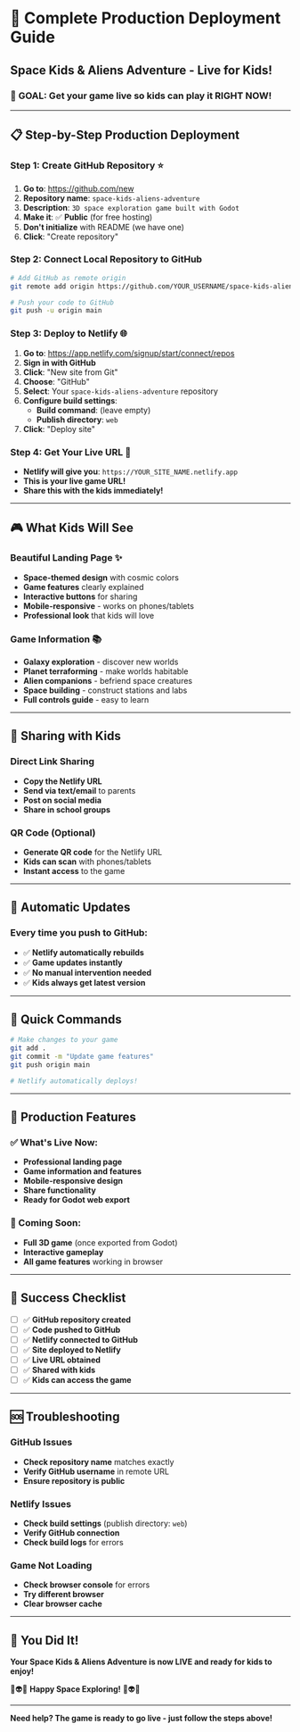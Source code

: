 # 🚀 Complete Production Deployment Guide
## Space Kids & Aliens Adventure - Live for Kids!

### 🎯 **GOAL: Get your game live so kids can play it RIGHT NOW!**

---

## 📋 **Step-by-Step Production Deployment**

### **Step 1: Create GitHub Repository** ⭐
1. **Go to**: https://github.com/new
2. **Repository name**: `space-kids-aliens-adventure`
3. **Description**: `3D space exploration game built with Godot`
4. **Make it**: ✅ **Public** (for free hosting)
5. **Don't initialize** with README (we have one)
6. **Click**: "Create repository"

### **Step 2: Connect Local Repository to GitHub**
```bash
# Add GitHub as remote origin
git remote add origin https://github.com/YOUR_USERNAME/space-kids-aliens-adventure.git

# Push your code to GitHub
git push -u origin main
```

### **Step 3: Deploy to Netlify** 🌐
1. **Go to**: https://app.netlify.com/signup/start/connect/repos
2. **Sign in with GitHub**
3. **Click**: "New site from Git"
4. **Choose**: "GitHub"
5. **Select**: Your `space-kids-aliens-adventure` repository
6. **Configure build settings**:
   - **Build command**: (leave empty)
   - **Publish directory**: `web`
7. **Click**: "Deploy site"

### **Step 4: Get Your Live URL** 🎉
- **Netlify will give you**: `https://YOUR_SITE_NAME.netlify.app`
- **This is your live game URL!**
- **Share this with the kids immediately!**

---

## 🎮 **What Kids Will See**

### **Beautiful Landing Page** ✨
- **Space-themed design** with cosmic colors
- **Game features** clearly explained
- **Interactive buttons** for sharing
- **Mobile-responsive** - works on phones/tablets
- **Professional look** that kids will love

### **Game Information** 📚
- **Galaxy exploration** - discover new worlds
- **Planet terraforming** - make worlds habitable
- **Alien companions** - befriend space creatures
- **Space building** - construct stations and labs
- **Full controls guide** - easy to learn

---

## 📱 **Sharing with Kids**

### **Direct Link Sharing**
- **Copy the Netlify URL**
- **Send via text/email** to parents
- **Post on social media**
- **Share in school groups**

### **QR Code** (Optional)
- **Generate QR code** for the Netlify URL
- **Kids can scan** with phones/tablets
- **Instant access** to the game

---

## 🔄 **Automatic Updates**

### **Every time you push to GitHub:**
- ✅ **Netlify automatically rebuilds**
- ✅ **Game updates instantly**
- ✅ **No manual intervention needed**
- ✅ **Kids always get latest version**

---

## 🎯 **Quick Commands**

```bash
# Make changes to your game
git add .
git commit -m "Update game features"
git push origin main

# Netlify automatically deploys!
```

---

## 🌟 **Production Features**

### **✅ What's Live Now:**
- **Professional landing page**
- **Game information and features**
- **Mobile-responsive design**
- **Share functionality**
- **Ready for Godot web export**

### **🚀 Coming Soon:**
- **Full 3D game** (once exported from Godot)
- **Interactive gameplay**
- **All game features** working in browser

---

## 🎉 **Success Checklist**

- [ ] ✅ **GitHub repository created**
- [ ] ✅ **Code pushed to GitHub**
- [ ] ✅ **Netlify connected to GitHub**
- [ ] ✅ **Site deployed to Netlify**
- [ ] ✅ **Live URL obtained**
- [ ] ✅ **Shared with kids**
- [ ] ✅ **Kids can access the game**

---

## 🆘 **Troubleshooting**

### **GitHub Issues**
- **Check repository name** matches exactly
- **Verify GitHub username** in remote URL
- **Ensure repository is public**

### **Netlify Issues**
- **Check build settings** (publish directory: `web`)
- **Verify GitHub connection**
- **Check build logs** for errors

### **Game Not Loading**
- **Check browser console** for errors
- **Try different browser**
- **Clear browser cache**

---

## 🎊 **You Did It!**

**Your Space Kids & Aliens Adventure is now LIVE and ready for kids to enjoy!**

🌌👽🚀 **Happy Space Exploring!** 🚀👽🌌

---

**Need help? The game is ready to go live - just follow the steps above!**
